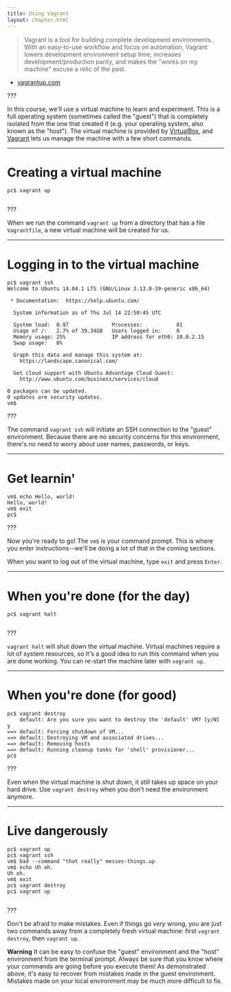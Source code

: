 ```yaml
---
title: Using Vagrant
layout: chapter.html
---
```


> Vagrant is a tool for building complete development environments. With an
> easy-to-use workflow and focus on automation, Vagrant lowers development
> environment setup time, increases development/production parity, and makes
> the "works on my machine" excuse a relic of the past.

- [vagrantup.com](https://www.vagrantup.com/)

???

In this course, we'll use a virtual machine to learn and experiment. This is a
full operating system (sometimes called the "guest") that is completely
isolated from the one that created it (e.g. your operating system, also known
as the "host"). The virtual machine is provided by
[VirtualBox](https://www.virtualbox.org/), and
[Vagrant](https://www.vagrantup.com/) lets us manage the machine with a few
short commands.

---

# Creating a virtual machine

```terminal
pc$ vagrant up
 
```

???

When we run the command `vagrant up` from a directory that has a file
`Vagrantfile`, a new virtual machine will be created for us.

---

# Logging in to the virtual machine

```terminal
pc$ vagrant ssh
Welcome to Ubuntu 14.04.1 LTS (GNU/Linux 3.13.0-39-generic x86_64)

 * Documentation:  https://help.ubuntu.com/

  System information as of Thu Jul 14 22:50:45 UTC

  System load:  0.97              Processes:           81
  Usage of /:   2.7% of 39.34GB   Users logged in:     0
  Memory usage: 25%               IP address for eth0: 10.0.2.15
  Swap usage:   0%

  Graph this data and manage this system at:
    https://landscape.canonical.com/

  Get cloud support with Ubuntu Advantage Cloud Guest:
    http://www.ubuntu.com/business/services/cloud

0 packages can be updated.
0 updates are security updates.
vm$ 
```

???

The command `vagrant ssh` will initiate an SSH connection to the "guest"
environment. Because there are no security concerns for this environment,
there's no need to worry about user names, passwords, or keys.

---

# Get learnin'

```terminal
vm$ echo Hello, world!
Hello, world!
vm$ exit
pc$ 
```

???

Now you're ready to go! The `vm$` is your command prompt. This is where you
enter instructions--we'll be doing a lot of that in the coming sections.

When you want to log out of the virtual machine, type `exit` and press `Enter`.

---

# When you're done (for the day)

```terminal
pc$ vagrant halt
 
```

???

`vagrant halt` will shut down the virtual machine. Virtual machines require a
lot of system resources, so it's a good idea to run this command when you are
done working. You can re-start the machine later with `vagrant up`.

---

# When you're done (for good)

```terminal
pc$ vagrant destroy
    default: Are you sure you want to destroy the 'default' VM? [y/N] y
==> default: Forcing shutdown of VM...
==> default: Destroying VM and associated drives...
==> default: Removing hosts
==> default: Running cleanup tasks for 'shell' provisioner...
pc$ 
```

???

Even when the virtual machine is shut down, it still takes up space on your
hard drive. Use `vagrant destroy` when you don't need the environment anymore.

---

# Live dangerously

```terminal
pc$ vagrant up
pc$ vagrant ssh
vm$ bad --command "that really" messes-things.up
vm$ echo Uh oh.
Uh oh.
vm$ exit
pc$ vagrant destroy
pc$ vagrant up
 
```

???

Don't be afraid to make mistakes. Even if things go *very* wrong, you are just
two commands away from a completely fresh virtual machine: first `vagrant
destroy`, then `vagrant up`.

**Warning** It can be easy to confuse the "guest" environment and the "host"
environment from the terminal prompt. Always be sure that you know where your
commands are going before you execute them! As demonstrated above, it's easy to
recover from mistakes made in the guest environment. Mistakes made on your
local environment may be much more difficult to fix.
